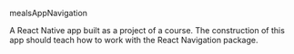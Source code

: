 mealsAppNavigation

A React Native app built as a project of a course. The construction of this app should teach how to work with the React Navigation package.